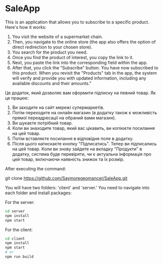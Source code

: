 # SaleApp
This is an application that allows you to subscribe to a specific product. Here's how it works:
  1. You visit the website of a supermarket chain.
  2. Then, you navigate to the online store (the app also offers the option of direct redirection to your chosen store).
  3. You search for the product you need.
  4. Once you find the product of interest, you copy the link to it.
  5. Next, you paste the link into the corresponding field within the app.
  6. After that, you click the "Subscribe" button.
You have now subscribed to this product. When you revisit the "Products" tab in the app, the system will verify and provide you with updated information, including any available discounts and their amounts."


Це додаток, який дозволяє вам оформити підписку на певний товар. Як це працює:
  1. Ви заходите на сайт мережі супермаркетів.
  2. Потім переходите на онлайн магазин (в додатку також є можливість прямої переадресації на обраний вами магазин).
  3. Ви шукаєте потрібний товар.
  4. Коли ви знаходите товар, який вас цікавить, ви копіюєте посилання на цей товар.
  5. Потім вставляєте посилання в відповідне поле в додатку.
  6. Після цього натискаєте кнопку "Підписатись".
Тепер ви підписались на цей товар. Коли ви знову зайдете на вкладку "Продукти" в додатку, система буде перевіряти, чи є актуальна інформація про цей товар, включаючи наявність знижок та їх розмір.

After executing the command:

git clone https://github.com/Saymoregeomancer/SaleApp.git

You will have two folders: 'client' and 'server.' You need to navigate into each folder and install packages:

For the server:
```bash
cd server
npm install
npm start
```

For the client:
```bash
cd client
npm install
npm start
# or
npm run build
